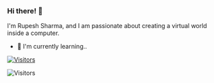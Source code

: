 ### Hi there! 👋

 I'm Rupesh Sharma, and I am passionate about creating a virtual world inside a computer.

- 🌱 I'm currently learning..



[![Visitors](https://visitor-badge.glitch.me/badge?page_id=Gitrupesh20.Gitrupesh20)](https://github.com/Gitrupesh20)

![Visitors](https://api.visitorbadge.io/api/visitors?path=https%3A%2F%2Fgithub.com%2FGitrupesh20&countColor=%23263759)

<!--
**Gitrupesh20/Gitrupesh20** is a ✨ _special_ ✨ repository because its `README.md` (this file) appears on your GitHub profile.

Here are some ideas to get you started:


- 🔭 I’m currently working on ...
- 🌱 I’m currently learning ...
- 👯 I’m looking to collaborate on ...
- 🤔 I’m looking for help with ...
- 💬 Ask me about ...
- 📫 How to reach me: ...
- 😄 Pronouns: ...
- ⚡ Fun fact: ...
-->
